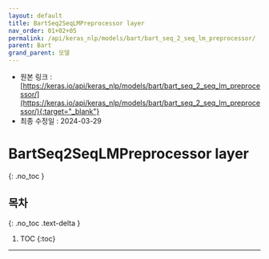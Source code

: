 ```yaml
---
layout: default
title: BartSeq2SeqLMPreprocessor layer
nav_order: 01+02+05
permalink: /api/keras_nlp/models/bart/bart_seq_2_seq_lm_preprocessor/
parent: Bart
grand_parent: 모델
---
```


* 원본 링크 : [https://keras.io/api/keras_nlp/models/bart/bart_seq_2_seq_lm_preprocessor/](https://keras.io/api/keras_nlp/models/bart/bart_seq_2_seq_lm_preprocessor/){:target="_blank"}
* 최종 수정일 : 2024-03-29

# BartSeq2SeqLMPreprocessor layer
{: .no_toc }

## 목차
{: .no_toc .text-delta }

1. TOC
{:toc}

---

